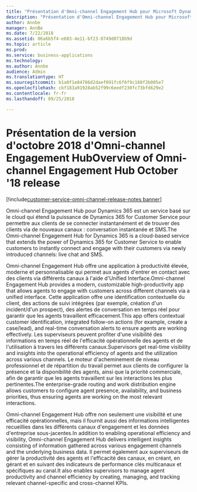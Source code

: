 ```yaml
---
title: "Présentation d'Omni-channel Engagement Hub pour Microsoft Dynamics 365"
description: "Présentation d'Omni-channel Engagement Hub pour Microsoft Dynamics 365"
author: Annbe
manager: AnnBe
ms.date: 7/22/2018
ms.assetid: 06a6b5f4-e683-4e11-bf23-0749d0718b9d
ms.topic: article
ms.prod: 
ms.service: business-applications
ms.technology: 
ms.author: Annbe
audience: Admin
ms.translationtype: HT
ms.sourcegitcommit: b1a0f1e04786d2daef091fc6f6f9c168f2b005e7
ms.openlocfilehash: cbf183a91928ab52f99c6eedf230fc73bfd629e2
ms.contentlocale: fr-fr
ms.lasthandoff: 09/25/2018

---
```

#  <a name="overview-of-omni-channel-engagement-hub-october-18-release"></a><span data-ttu-id="b826f-103">Présentation de la version d'octobre 2018 d'Omni-channel Engagement Hub</span><span class="sxs-lookup"><span data-stu-id="b826f-103">Overview of Omni-channel Engagement Hub October '18 release</span></span> 

[!include[customer-service-omni-channel-release-notes banner](../../includes/customer-service-omni-channel-release-notes.md)]


 
<span data-ttu-id="b826f-104">Omni-channel Engagement Hub pour Dynamics 365 est un service basé sur le cloud qui étend la puissance de Dynamics 365 for Customer Service pour permettre aux clients de se connecter instantanément et de trouver des clients via de nouveaux canaux : conversation instantanée et SMS.</span><span class="sxs-lookup"><span data-stu-id="b826f-104">The Omni-channel Engagement Hub for Dynamics 365 is a cloud-based service that extends the power of Dynamics 365 for Customer Service to enable customers to instantly connect and engage with their customers via newly introduced channels: live chat and SMS.</span></span>  

<span data-ttu-id="b826f-105">Omni-channel Engagement Hub offre une application à productivité élevée, moderne et personnalisable qui permet aux agents d'entrer en contact avec des clients via différents canaux à l'aide d'Unified Interface.</span><span class="sxs-lookup"><span data-stu-id="b826f-105">Omni-channel Engagement Hub provides a modern, customizable high-productivity app that allows agents to engage with customers across different channels via a unified interface.</span></span> <span data-ttu-id="b826f-106">Cette application offre une identification contextuelle du client, des actions de suivi intégrées (par exemple, création d'un incident/d'un prospect), des alertes de conversation en temps réel pour garantir que les agents travaillent efficacement.</span><span class="sxs-lookup"><span data-stu-id="b826f-106">This app offers contextual customer identification, integrated follow-on actions (for example, create a case/lead), and real-time conversation alerts to ensure agents are working effectively.</span></span> <span data-ttu-id="b826f-107">Les superviseurs peuvent profiter d'une visibilité des informations en temps réel de l'efficacité opérationnelle des agents et de l'utilisation à travers les différents canaux.</span><span class="sxs-lookup"><span data-stu-id="b826f-107">Supervisors get real-time visibility and insights into the operational efficiency of agents and the utilization across various channels.</span></span> <span data-ttu-id="b826f-108">Le moteur d'acheminement de niveau professionnel et de répartition du travail permet aux clients de configurer la présence et la disponibilité des agents, ainsi que la priorité commerciale, afin de garantir que les agents travaillent sur les interactions les plus pertinentes.</span><span class="sxs-lookup"><span data-stu-id="b826f-108">The enterprise-grade routing and work distribution engine allows customers to configure agent presence, availability, and business priorities, thus ensuring agents are working on the most relevant interactions.</span></span>  

<span data-ttu-id="b826f-109">Omni-channel Engagement Hub offre non seulement une visibilité et une efficacité opérationnelles, mais il fournit aussi des informations intelligentes recueillies dans les différents canaux d'engagement et les données d'entreprise sous-jacentes.</span><span class="sxs-lookup"><span data-stu-id="b826f-109">In addition to enabling operational efficiency and visibility, Omni-channel Engagement Hub delivers intelligent insights consisting of information gathered across various engagement channels and the underlying business data.</span></span> <span data-ttu-id="b826f-110">Il permet également aux superviseurs de gérer la productivité des agents et l'efficacité des canaux, en créant, en gérant et en suivant des indicateurs de performance clés multicanaux et spécifiques au canal.</span><span class="sxs-lookup"><span data-stu-id="b826f-110">It also enables supervisors to manage agent productivity and channel efficiency by creating, managing, and tracking relevant channel-specific and cross-channel KPIs.</span></span> 

